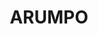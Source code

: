---
lastmod: '2025-04-06T06:05:20+00:00'
latitude: -33.81289825
layout: suburb
longitude: 142.6742276
postcode: '2715'
state: NSW
title: ARUMPO
url: /nsw/arumpo/
---